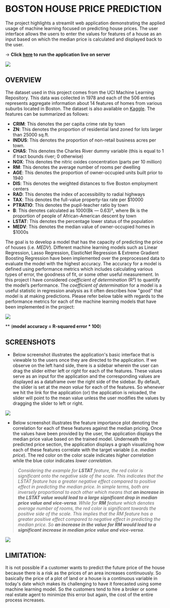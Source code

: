 # BOSTON HOUSE PRICE PREDICTION
The project highlights a streamlit web application demonstrating the applied usage of machine learning focused on predicting house prices. The user interface allows the users to enter the values for features of a house as an input based on which the median price is calculated and displayed back to the user.

-> **Click [here](https://blink-house-price-predictor.herokuapp.com/) to run the application live on server**

<img src = ".\Images\image_4.jpg">

## OVERVIEW
The dataset used in this project comes from the UCI Machine Learning Repository. This data was collected in 1978 and each of the 506 entries represents aggregate information about 14 features of homes from various suburbs located in Boston. The dataset is also available on [Kaggle](https://www.kaggle.com/datasets/jamieleech/boston-housing-dataset). The features can be summarized as follows:
- **CRIM**: This denotes the per capita crime rate by town
- **ZN**: This denotes the proportion of residential land zoned for lots larger than 25000 sq.ft.
- **INDUS**: This denotes the proportion of non-retail business acres per town.
- **CHAS**: This denotes the Charles River dummy variable (this is equal to 1 if tract bounds river; 0 otherwise)
- **NOX**: This denotes the nitric oxides concentration (parts per 10 million)
- **RM**: This denotes the average number of rooms per dwelling
- **AGE**: This denotes the proportion of owner-occupied units built prior to 1940
- **DIS**: This denotes the weighted distances to five Boston employment centers
- **RAD**: This denotes the index of accessibility to radial highways
- **TAX**: This denotes the full-value property-tax rate per $10000
- **PTRATIO**: This denotes the pupil-teacher ratio by town
- **B**: This denotes calculated as 1000(Bk — 0.63)², where Bk is the proportion of people of African-American descent by town
- **LSTAT**: This denotes the percentage lower status of the population
- **MEDV**: This denotes the median value of owner-occupied homes in $1000s

The goal is to develop a model that has the capacity of predicting the price of houses (i.e. *MEDV*). Different machine learning models such as Linear Regression, Lasso Regression, ElasticNet Regression & Extreme Gradient Boosting Regression have been implemented over the preprocessed data to evaluate the model with the highest accuracy. The accuracy for a model is defined using performance metrics which includes calculating various types of error, the goodness of fit, or some other useful measurement. In this project I have considered *coefficient of determination* (R²) to quantify the model’s performance. The *coefficient of determination* for a model is a useful statistic in regression analysis as it often describes how "good" that model is at making predictions. Please refer below table with regards to the performance metrics for each of the machine learning models that have been implemented in the project:

<img src = ".\Images\screenshot_3.PNG">

** (**model accuracy = R-squared error * 100**)

## SCREENSHOTS

- Below screenshot illustrates the application's basic interface that is viewable to the users once they are directed to the application. If we observe on the left hand side, there is a sidebar wherein the user can drag the slider either left or right for each of the features. These values serve as an input for the application and the corresponding values are displayed as a dataframe over the right side of the sidebar. By default, the slider is set at the *mean value* for each of the features. So whenever we hit the link for the application (or) the application is reloaded, the slider will point to the mean value unless the user modifies the values by dragging the slider to left or right.

<img src = ".\Images\screenshot_1.PNG">

- Below screenshot illustrates the feature importance plot denoting the correlation for each of these features against the median pricing. Once the values have been provided by the user, the application displays the median price value based on the trained model. Underneath the predicted price section, the application displays a graph visualizing how each of these features correlate with the target variable (i.e. *median price*). The red color on the color scale indicates *higher correlation* while the blue color indicates *lower correlation*.
> *Considering the example for **LSTAT** feature, the red color is significant onto the negative side of the scale. This indicates that the LSTAT feature has a greater negative effect compared to positive effect in predicting the median price. In simple terms, both are inversely proportional to each other which means that **an increase in the LSTAT value would lead to a large significant drop in median price value and vice-versa**. While for **RM** feature which denotes average number of rooms, the red color is significant towards the positive side of the scale. This implies that the RM feature has a greater positive effect compared to negative effect in predicting the median price. So **an increase in the value for RM would lead to a significant increase in median price value and vice-versa***.

<img src = ".\Images\screenshot_2.PNG">

## LIMITATION:
It is not possible if a customer wants to predict the future price of the house because there is a risk as the prices of an area increases continuously. So basically the price of a plot of land or a house is a continuous variable in today's date which makes its challenging to have it forecasted using some machine learning model. So the customers tend to hire a broker or some real estate agent to minimize this error but again, the cost of the entire process increases.

